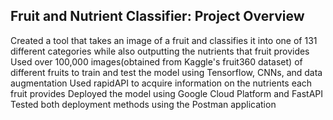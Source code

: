 ## Fruit and Nutrient Classifier: Project Overview
Created a tool that takes an image of a fruit and classifies it into one of 131 different categories while also outputting the nutrients that fruit provides
Used over 100,000 images(obtained from Kaggle's fruit360 dataset) of different fruits to train and test the model using Tensorflow, CNNs, and data augmentation
Used rapidAPI to acquire information on the nutrients each fruit provides
Deployed the model using Google Cloud Platform and FastAPI
Tested both deployment methods using the Postman application
